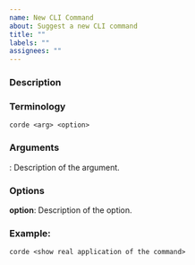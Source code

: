 ```yaml
---
name: New CLI Command
about: Suggest a new CLI command
title: ""
labels: ""
assignees: ""
---
```


### Description

<A description of what the command should do>

### Terminology

```shell
corde <arg> <option>
```

### Arguments

**<arg>**: Description of the argument.

### Options

**option**: Description of the option.

### Example:

```shell
corde <show real application of the command>
```
